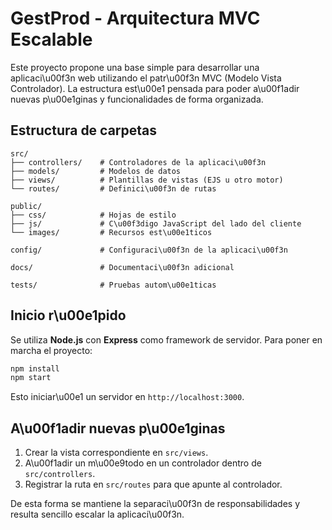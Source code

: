 # GestProd - Arquitectura MVC Escalable

Este proyecto propone una base simple para desarrollar una aplicaci\u00f3n web utilizando el patr\u00f3n MVC (Modelo Vista Controlador). La estructura est\u00e1 pensada para poder a\u00f1adir nuevas p\u00e1ginas y funcionalidades de forma organizada.

## Estructura de carpetas

```
src/
├── controllers/    # Controladores de la aplicaci\u00f3n
├── models/         # Modelos de datos
├── views/          # Plantillas de vistas (EJS u otro motor)
└── routes/         # Definici\u00f3n de rutas

public/
├── css/            # Hojas de estilo
├── js/             # C\u00f3digo JavaScript del lado del cliente
└── images/         # Recursos est\u00e1ticos

config/             # Configuraci\u00f3n de la aplicaci\u00f3n

docs/               # Documentaci\u00f3n adicional

tests/              # Pruebas autom\u00e1ticas
```

## Inicio r\u00e1pido

Se utiliza **Node.js** con **Express** como framework de servidor. Para poner en marcha el proyecto:

```bash
npm install
npm start
```

Esto iniciar\u00e1 un servidor en `http://localhost:3000`.

## A\u00f1adir nuevas p\u00e1ginas

1. Crear la vista correspondiente en `src/views`.
2. A\u00f1adir un m\u00e9todo en un controlador dentro de `src/controllers`.
3. Registrar la ruta en `src/routes` para que apunte al controlador.

De esta forma se mantiene la separaci\u00f3n de responsabilidades y resulta sencillo escalar la aplicaci\u00f3n.
